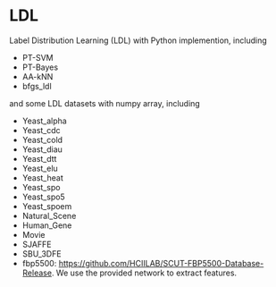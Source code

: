 # LDL

Label Distribution Learning (LDL) with Python implemention, including
- PT-SVM
- PT-Bayes
- AA-kNN
- bfgs_ldl

and some LDL datasets with numpy array, including
- Yeast_alpha
- Yeast_cdc
- Yeast_cold
- Yeast_diau
- Yeast_dtt
- Yeast_elu
- Yeast_heat
- Yeast_spo
- Yeast_spo5
- Yeast_spoem
- Natural_Scene
- Human_Gene
- Movie
- SJAFFE
- SBU_3DFE
- fbp5500: https://github.com/HCIILAB/SCUT-FBP5500-Database-Release. We use the provided network to extract features. 
